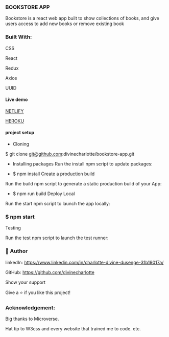 ### BOOKSTORE APP
 Bookstore is a react web app built to show collections of books, and give users access to add new books or remove existing book

### Built With:
CSS

React

Redux

Axios

UUID

#### Live demo
[NETLIFY](https://62d00ad9a2b9a3590bbee1d8--transcendent-hamster-3120ae.netlify.app/)

[HEROKU](https://booksto-app.herokuapp.com/)

#### project setup

- Cloning

$ git clone   git@github.com:divinecharlotte/bookstore-app.git

- Installing packages
Run the install npm script to update packages:

- $ npm install
Create a production build

Run the build npm script to generate a static production build of your App:

- $ npm run build
Deploy Local

Run the start npm script to launch the app locally:

### $ npm start
Testing

Run the test npm script to launch the test runner:


### 👤 Author

linkedIn: https://www.linkedin.com/in/charlotte-divine-dusenge-31b19017a/

GitHub: https://github.com/divinecharlotte

Show your support

Give a ⭐️ if you like this project!


### Acknowledgement:
Big thanks to Microverse.

Hat tip to W3css and every website that trained me to code.
etc.
